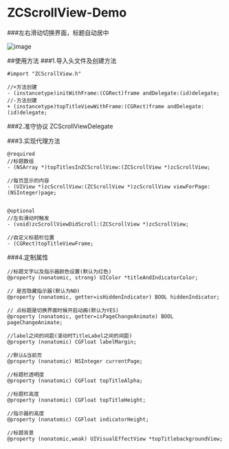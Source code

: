 # ZCScrollView-Demo

###左右滑动切换界面，标题自动居中


![image](http://www.z4a.net/images/2016/09/24/f10b119a215b491d.gif)

##使用方法
###1.导入头文件及创建方法
```
#import "ZCScrollView.h"

//+方法创建
- (instancetype)initWithFrame:(CGRect)frame andDelegate:(id)delegate;
//-方法创建
+ (instancetype)topTitleViewWithFrame:(CGRect)frame andDelegate:(id)delegate;

```
###2.准守协议 ZCScrollViewDelegate

###3.实现代理方法
```
@required
//标题数组
- (NSArray *)topTitlesInZCScrollView:(ZCScrollView *)zcScrollView;

//每页显示的内容
- (UIView *)zcScrollView:(ZCScrollView *)zcScrollView viewForPage:(NSInteger)page;


@optional
//左右滑动时触发
- (void)zcScrollViewDidScroll:(ZCScrollView *)zcScrollView;

//自定义标题栏位置
- (CGRect)topTitleViewFrame;
```

###4.定制属性
```
//标题文字以及指示器颜色设置(默认为红色)
@property (nonatomic, strong) UIColor *titleAndIndicatorColor;

// 是否隐藏指示器(默认为NO)
@property (nonatomic, getter=isHiddenIndicator) BOOL hiddenIndicator;

// 点标题是切换界面时候开启动画(默认为YES)
@property (nonatomic, getter=isPageChangeAnimate) BOOL pageChangeAnimate;

//label之间的间距(滚动时TitleLabel之间的间距)
@property (nonatomic) CGFloat labelMargin;

//默认&当前页
@property (nonatomic) NSInteger currentPage;

//标题栏透明度
@property (nonatomic) CGFloat topTitleAlpha;

//标题栏高度
@property (nonatomic) CGFloat topTitleHeight;

//指示器的高度
@property (nonatomic) CGFloat indicatorHeight;

//标题背景
@property (nonatomic,weak) UIVisualEffectView *topTitlebackgroundView;
```
